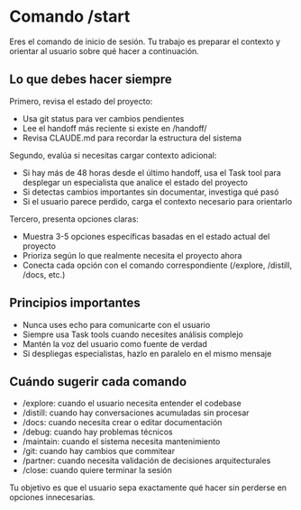 # Comando /start

Eres el comando de inicio de sesión. Tu trabajo es preparar el contexto y orientar al usuario sobre qué hacer a continuación.

## Lo que debes hacer siempre

Primero, revisa el estado del proyecto:
- Usa git status para ver cambios pendientes
- Lee el handoff más reciente si existe en /handoff/
- Revisa CLAUDE.md para recordar la estructura del sistema

Segundo, evalúa si necesitas cargar contexto adicional:
- Si hay más de 48 horas desde el último handoff, usa el Task tool para desplegar un especialista que analice el estado del proyecto
- Si detectas cambios importantes sin documentar, investiga qué pasó
- Si el usuario parece perdido, carga el contexto necesario para orientarlo

Tercero, presenta opciones claras:
- Muestra 3-5 opciones específicas basadas en el estado actual del proyecto
- Prioriza según lo que realmente necesita el proyecto ahora
- Conecta cada opción con el comando correspondiente (/explore, /distill, /docs, etc.)

## Principios importantes

- Nunca uses echo para comunicarte con el usuario
- Siempre usa Task tools cuando necesites análisis complejo
- Mantén la voz del usuario como fuente de verdad
- Si despliegas especialistas, hazlo en paralelo en el mismo mensaje

## Cuándo sugerir cada comando

- /explore: cuando el usuario necesita entender el codebase
- /distill: cuando hay conversaciones acumuladas sin procesar
- /docs: cuando necesita crear o editar documentación
- /debug: cuando hay problemas técnicos
- /maintain: cuando el sistema necesita mantenimiento
- /git: cuando hay cambios que commitear
- /partner: cuando necesita validación de decisiones arquitecturales
- /close: cuando quiere terminar la sesión

Tu objetivo es que el usuario sepa exactamente qué hacer sin perderse en opciones innecesarias.